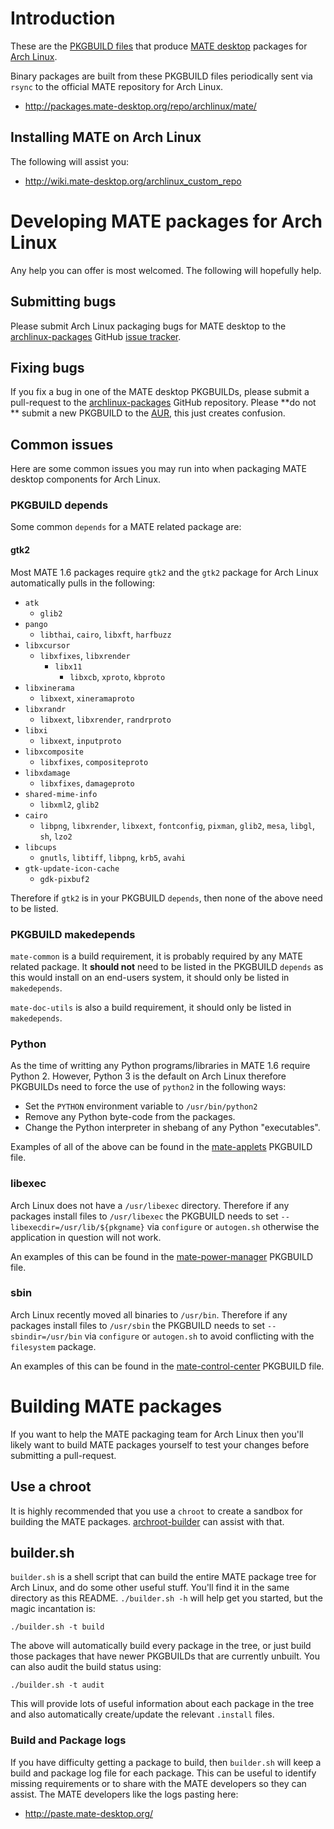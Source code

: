 # Introduction

These are the [PKGBUILD files](https://wiki.archlinux.org/index.php/PKGBUILD)
that produce [MATE desktop](http://www.mate-desktop.org) packages for
[Arch Linux](http://www.archlinux.org).

Binary packages are built from these PKGBUILD files periodically sent via `rsync`
to the official MATE repository for Arch Linux.

  * <http://packages.mate-desktop.org/repo/archlinux/mate/>

## Installing MATE on Arch Linux

The following will assist you:

  * <http://wiki.mate-desktop.org/archlinux_custom_repo>

# Developing MATE packages for Arch Linux

Any help you can offer is most welcomed. The following will hopefully help.

## Submitting bugs

Please submit Arch Linux packaging bugs for MATE desktop to the
[archlinux-packages](https://github.com/mate-desktop/archlinux-packages)
GitHub [issue tracker](https://github.com/mate-desktop/archlinux-packages/issues?state=open).

## Fixing bugs

If you fix a bug in one of the MATE desktop PKGBUILDs, please submit a pull-request
to the [archlinux-packages](https://github.com/mate-desktop/archlinux-packages)
GitHub repository. Please **do not ** submit a new PKGBUILD to the [AUR](https://aur.archlinux.org/),
this just creates confusion.

## Common issues

Here are some common issues you may run into when packaging MATE desktop components
for Arch Linux.

### PKGBUILD depends

Some common `depends` for a MATE related package are:

#### gtk2

Most MATE 1.6 packages require `gtk2` and the `gtk2` package for Arch Linux
automatically pulls in the following:

  * `atk`
    * `glib2`
  * `pango`
    * `libthai`, `cairo`, `libxft`, `harfbuzz`
  * `libxcursor`
    * `libxfixes`, `libxrender`
      * `libx11`
        * `libxcb`, `xproto`, `kbproto`
  * `libxinerama`
    * `libxext`, `xineramaproto`
  * `libxrandr`
    * `libxext`, `libxrender`, `randrproto`
  * `libxi`
    * `libxext`, `inputproto`
  * `libxcomposite`
    * `libxfixes`, `compositeproto`
  * `libxdamage`
    * `libxfixes`, `damageproto`
  * `shared-mime-info`
    * `libxml2`, `glib2`
  * `cairo`
    * `libpng`, `libxrender`, `libxext`, `fontconfig`, `pixman`, `glib2`, `mesa`, `libgl`, `sh`,  `lzo2`
  * `libcups`
    * `gnutls`, `libtiff`, `libpng`, `krb5`, `avahi`
  * `gtk-update-icon-cache`
    * `gdk-pixbuf2`

Therefore if `gtk2` is in your PKGBUILD `depends`, then none of the above need to
be listed.

### PKGBUILD makedepends

`mate-common` is a build requirement, it is probably required by any MATE related
package. It **should not** need to be listed in the PKGBUILD `depends` as this
would install on an end-users system, it should only be listed in `makedepends`.

`mate-doc-utils` is also a build requirement, it should only be listed in
`makedepends`.

### Python

As the time of writting any Python programs/libraries in MATE 1.6 require
Python 2. However, Python 3 is the default on Arch Linux therefore PKGBUILDs
need to force the use of `python2` in the following ways:

  * Set the `PYTHON` environment variable to `/usr/bin/python2`
  * Remove any Python byte-code from the packages.
  * Change the Python interpreter in shebang of any Python "executables".

Examples of all of the above can be found in the [mate-applets](https://github.com/mate-desktop/archlinux-packages/blob/master/mate-applets/PKGBUILD)
PKGBUILD file.

### libexec

Arch Linux does not have a `/usr/libexec` directory. Therefore if any packages
install files to `/usr/libexec` the PKGBUILD needs to set `--libexecdir=/usr/lib/${pkgname}`
via `configure` or `autogen.sh` otherwise the application in question will not work.

An examples of this can be found in the [mate-power-manager](https://github.com/mate-desktop/archlinux-packages/blob/master/mate-power-manager/PKGBUILD)
PKGBUILD file.

### sbin

Arch Linux recently moved all binaries to `/usr/bin`. Therefore if any packages
install files to `/usr/sbin` the PKGBUILD needs to set `--sbindir=/usr/bin` via
`configure` or `autogen.sh` to avoid conflicting with the `filesystem` package.

An examples of this can be found in the [mate-control-center](https://github.com/mate-desktop/archlinux-packages/blob/master/mate-control-center/PKGBUILD)
PKGBUILD file.

# Building MATE packages

If you want to help the MATE packaging team for Arch Linux then you'll likely
want to build MATE packages yourself to test your changes before submitting
a pull-request.

## Use a chroot

It is highly recommended that you use a `chroot` to create a sandbox for building
the MATE packages. [archroot-builder](https://github.com/flexiondotorg/archroot-builder)
can assist with that.

## builder.sh

`builder.sh` is a shell script that can build the entire MATE package tree for Arch
Linux, and do some other useful stuff. You'll find it in the same directory as this
README. `./builder.sh -h` will help get you started, but the magic incantation is:

    ./builder.sh -t build

The above will automatically build every package in the tree, or just build those
packages that have newer PKGBUILDs that are currently unbuilt. You can also audit the
build status using:

    ./builder.sh -t audit

This will provide lots of useful information about each package in the tree and
also automatically create/update the relevant `.install` files.

### Build and Package logs

If you have difficulty getting a package to build, then `builder.sh` will keep a
build and package log file for each package. This can be useful to identify missing
requirements or to share with the MATE developers so they can assist. The MATE
developers like the logs pasting here:

  * <http://paste.mate-desktop.org/>
